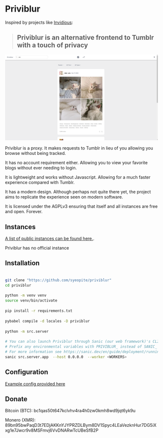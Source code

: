 # Priviblur

Inspired by projects like [Invidious](https://github.com/iv-org/invidious):

> ## Priviblur is an alternative frontend to Tumblr with a touch of privacy 

![Example output](./screenshots/example.png)

Priviblur is a proxy. It makes requests to Tumblr in lieu of you allowing you browse without being tracked. 

It has no account requirement either. Allowing you to view your favorite blogs without ever needing to login.

It is lightweight and works without Javascript. Allowing for a much faster experience compared with Tumblr.

It has a modern design. Although perhaps not quite there yet, the project aims to replicate the experience seen on modern software.

It is licensed under the AGPLv3 ensuring that itself and all instances are free and open. Forever. 

## Instances

[A list of public instances can be found here.](./instances.md). 

Priviblur has no official instance

## Installation

```bash

git clone "https://github.com/syeopite/priviblur"
cd priviblur 

python -m venv venv 
source venv/bin/activate

pip install -r requirements.txt

pybabel compile -d locales -D priviblur

python -m src.server

# You can also launch Priviblur through Sanic (our web framework)'s CLI tool
# Prefix any environmental variables with PRIVIBLUR_ instead of SANIC_
# For more information see https://sanic.dev/en/guide/deployment/running.html and related pages
sanic src.server.app  --host 0.0.0.0  --worker <WORKERS>
```

## Configuration

[Example config provided here](./config.example.toml)

## Donate 

Bitcoin (BTC): bc1qas50t647kclvhv4ra4h0zw0kmh8wd9jqt6yk9u

Monero (XMR): 89bn95bwPaqD3t7EDjAKKnYJYPRZDLBym8DV1Spyc4LEaVezknHur7DG5iXxg1e7Jwcr9v8MSFmvj6VvDNARwTcUBeSfB2P